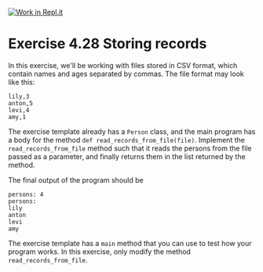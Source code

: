 [![Work in Repl.it](https://classroom.github.com/assets/work-in-replit-14baed9a392b3a25080506f3b7b6d57f295ec2978f6f33ec97e36a161684cbe9.svg)](https://classroom.github.com/online_ide?assignment_repo_id=4477417&assignment_repo_type=AssignmentRepo)
# Exercise 4.28 Storing records

In this exercise, we'll be working with files stored in CSV format, which contain names and ages separated by commas. The file format may look like this:

```plaintext
lily,3
anton,5
levi,4
amy,1
```

The exercise template already has a `Person` class, and the main program has a body for the method `def read_records_from_file(file)`. Implement the `read_records_from_file` method such that it reads the persons from the file passed as a parameter, and finally returns them in the list returned by the method.

The final output of the program should be

```plaintext
persons: 4
persons:
lily
anton
levi
amy
```

The exercise template has a `main` method that you can use to test how your program works. In this exercise, only modify the method `read_records_from_file`.
